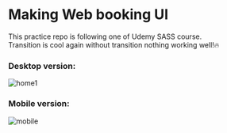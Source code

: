 # Making Web booking UI

This practice repo is following one of Udemy SASS course.\
Transition is cool again without transition nothing working well!:fire:

### Desktop version: 

![home1](https://user-images.githubusercontent.com/38752966/54255941-f18a8280-45be-11e9-841d-fa08c625b04d.gif)


### Mobile version: 

![mobile](https://user-images.githubusercontent.com/38752966/54256062-8beac600-45bf-11e9-97cc-47935b276d4b.gif)
